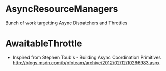 AsyncResourceManagers
=====================

Bunch of work targetting Async Dispatchers and Throttles

# AwaitableThrottle

* Inspired from Stephen Toub's - Building Async Coordination Primitives http://blogs.msdn.com/b/pfxteam/archive/2012/02/12/10266983.aspx
